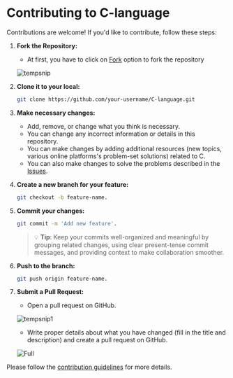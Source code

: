 #  Contributing to C-language

Contributions are welcome! If you'd like to contribute, follow these steps:

1. **Fork the Repository:**
   - At first, you have to click on [Fork](https://github.com/nazmusweb-coding/C-language/fork) option to fork the repository
     
   ![tempsnip](https://github.com/nazmusweb-coding/C-language/assets/120430981/2e6b7640-f396-4d6a-8d55-6ab4f352352d)

3. **Clone it to your local:**
   ```bash
   git clone https://github.com/your-username/C-language.git
   ```
4. **Make necessary changes:**
   - Add, remove, or change what you think is necessary.
   - You can change any incorrect information or details in this repository.
   - You can make changes by adding additional resources (new topics, various online platforms's problem-set solutions) related to C.
   - You can also make changes to solve the problems described in the [Issues](https://github.com/nazmusweb-coding/C-language/issues).

5. **Create a new branch for your feature:**
   ```bash
   git checkout -b feature-name.
   ```
6. **Commit your changes:**
   ```bash
   git commit -m 'Add new feature'.
   ```
   > :bulb: **Tip**: Keep your commits well-organized and meaningful by grouping related changes, using clear present-tense commit messages, and providing context to make collaboration smoother.
   
7. **Push to the branch:**
   ```bash
   git push origin feature-name.
   ```
8. **Submit a Pull Request:**
   - Open a pull request on GitHub.

   ![tempsnip1](https://github.com/nazmusweb/C-language/assets/120430981/da0266d9-c59e-4b56-a4cd-97bcb341a779)

   - Write proper details about what you have changed (fill in the title and description) and create a pull request on GitHub.
  
   ![Full](https://github.com/nazmusweb/C-language/assets/120430981/2d65e179-3179-4a16-879a-0a6a1ae088f9)



Please follow the [contribution guidelines](https://docs.github.com/en/communities/setting-up-your-project-for-healthy-contributions/creating-a-default-community-health-file) for more details.

